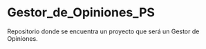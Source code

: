 # Gestor_de_Opiniones_PS
Repositorio donde se encuentra un proyecto que será un Gestor de Opiniones.
